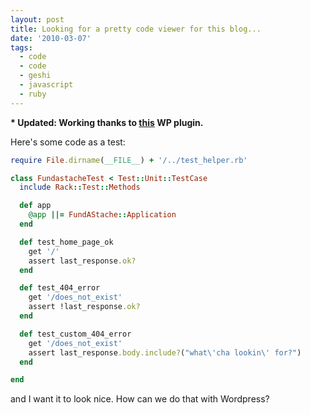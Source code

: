 ```yaml
---
layout: post
title: Looking for a pretty code viewer for this blog...
date: '2010-03-07'
tags:
  - code
  - code
  - geshi
  - javascript
  - ruby
---
```


<b>\* Updated: Working thanks to <a href='http://wordpress.org/extend/plugins/wp-syntax/'>this</a> WP plugin. </b>

Here's some code as a test:

```ruby
require File.dirname(__FILE__) + '/../test_helper.rb'

class FundastacheTest < Test::Unit::TestCase
  include Rack::Test::Methods

  def app
    @app ||= FundAStache::Application
  end

  def test_home_page_ok
    get '/'
    assert last_response.ok?
  end

  def test_404_error
    get '/does_not_exist'
    assert !last_response.ok?
  end

  def test_custom_404_error
    get '/does_not_exist'
    assert last_response.body.include?("what\'cha lookin\' for?")
  end

end
```

and I want it to look nice. How can we do that with Wordpress?
